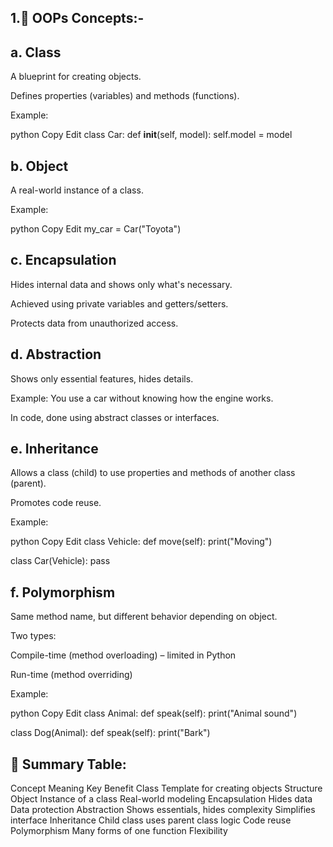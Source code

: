 ## 1.🧠 OOPs Concepts:-

## a. Class
A blueprint for creating objects.

Defines properties (variables) and methods (functions).

Example:

python
Copy
Edit
class Car:
    def __init__(self, model):
        self.model = model
## b. Object
A real-world instance of a class.

Example:

python
Copy
Edit
my_car = Car("Toyota")
## c. Encapsulation
Hides internal data and shows only what's necessary.

Achieved using private variables and getters/setters.

Protects data from unauthorized access.

## d. Abstraction
Shows only essential features, hides details.

Example: You use a car without knowing how the engine works.

In code, done using abstract classes or interfaces.

## e. Inheritance
Allows a class (child) to use properties and methods of another class (parent).

Promotes code reuse.

Example:

python
Copy
Edit
class Vehicle:
    def move(self): print("Moving")

class Car(Vehicle):
    pass
## f. Polymorphism
Same method name, but different behavior depending on object.

Two types:

Compile-time (method overloading) – limited in Python

Run-time (method overriding)

Example:

python
Copy
Edit
class Animal:
    def speak(self): print("Animal sound")

class Dog(Animal):
    def speak(self): print("Bark")
## 🔁 Summary Table:
Concept	Meaning	Key Benefit
Class	Template for creating objects	Structure
Object	Instance of a class	Real-world modeling
Encapsulation	Hides data	Data protection
Abstraction	Shows essentials, hides complexity	Simplifies interface
Inheritance	Child class uses parent class logic	Code reuse
Polymorphism	Many forms of one function	Flexibility
